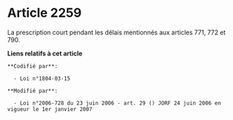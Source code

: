 # Article 2259

La prescription court pendant les délais mentionnés aux articles 771, 772 et 790.

**Liens relatifs à cet article**

	**Codifié par**:

	  - Loi n°1804-03-15

	**Modifié par**:

	  - Loi n°2006-728 du 23 juin 2006 - art. 29 () JORF 24 juin 2006 en vigueur le 1er janvier 2007
